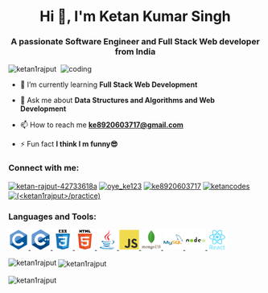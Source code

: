 <h1 align="center">Hi 👋, I'm Ketan Kumar Singh</h1>
<h3 align="center">A passionate Software Engineer and Full Stack Web developer from India</h3>

<img align="right" alt="coding" width="400" src="https://media.giphy.com/media/CuuSHzuc0O166MRfjt/giphy.gif">

<p align="left"> <img src="https://komarev.com/ghpvc/?username=ketan1rajput&label=Profile%20views&color=0e75b6&style=flat" alt="ketan1rajput" /> </p>

- 🌱 I’m currently learning **Full Stack Web Development**

- 💬 Ask me about **Data Structures and Algorithms and Web Development**

- 📫 How to reach me **ke8920603717@gmail.com**

- ⚡ Fun fact **I think I m funny😎**

<h3 align="left">Connect with me:</h3>
<p align="left">
<a href="https://linkedin.com/in/ketan-rajput-42733618a" target="blank"><img align="center" src="https://raw.githubusercontent.com/rahuldkjain/github-profile-readme-generator/master/src/images/icons/Social/linked-in-alt.svg" alt="ketan-rajput-42733618a" height="30" width="40" /></a>
<a href="https://www.codechef.com/users/oye_ke123" target="blank"><img align="center" src="https://cdn.jsdelivr.net/npm/simple-icons@3.1.0/icons/codechef.svg" alt="oye_ke123" height="30" width="40" /></a>
<a href="https://www.hackerrank.com/ke8920603717" target="blank"><img align="center" src="https://raw.githubusercontent.com/rahuldkjain/github-profile-readme-generator/master/src/images/icons/Social/hackerrank.svg" alt="ke8920603717" height="30" width="40" /></a>
<a href="https://www.leetcode.com/ketancodes" target="blank"><img align="center" src="https://raw.githubusercontent.com/rahuldkjain/github-profile-readme-generator/master/src/images/icons/Social/leet-code.svg" alt="ketancodes" height="30" width="40" /></a>
<a href="https://auth.geeksforgeeks.org/user/(<ketan1rajput>/practice)" target="blank"><img align="center" src="https://raw.githubusercontent.com/rahuldkjain/github-profile-readme-generator/master/src/images/icons/Social/geeks-for-geeks.svg" alt="(<ketan1rajput>/practice)" height="30" width="40" /></a>
</p>

<h3 align="left">Languages and Tools:</h3>
<p align="left"> <a href="https://www.cprogramming.com/" target="_blank" rel="noreferrer"> <img src="https://raw.githubusercontent.com/devicons/devicon/master/icons/c/c-original.svg" alt="c" width="40" height="40"/> </a> <a href="https://www.w3schools.com/cpp/" target="_blank" rel="noreferrer"> <img src="https://raw.githubusercontent.com/devicons/devicon/master/icons/cplusplus/cplusplus-original.svg" alt="cplusplus" width="40" height="40"/> </a> <a href="https://www.w3schools.com/css/" target="_blank" rel="noreferrer"> <img src="https://raw.githubusercontent.com/devicons/devicon/master/icons/css3/css3-original-wordmark.svg" alt="css3" width="40" height="40"/> </a> <a href="https://www.w3.org/html/" target="_blank" rel="noreferrer"> <img src="https://raw.githubusercontent.com/devicons/devicon/master/icons/html5/html5-original-wordmark.svg" alt="html5" width="40" height="40"/> </a> <a href="https://www.java.com" target="_blank" rel="noreferrer"> <img src="https://raw.githubusercontent.com/devicons/devicon/master/icons/java/java-original.svg" alt="java" width="40" height="40"/> </a> <a href="https://developer.mozilla.org/en-US/docs/Web/JavaScript" target="_blank" rel="noreferrer"> <img src="https://raw.githubusercontent.com/devicons/devicon/master/icons/javascript/javascript-original.svg" alt="javascript" width="40" height="40"/> </a> <a href="https://www.mongodb.com/" target="_blank" rel="noreferrer"> <img src="https://raw.githubusercontent.com/devicons/devicon/master/icons/mongodb/mongodb-original-wordmark.svg" alt="mongodb" width="40" height="40"/> </a> <a href="https://www.mysql.com/" target="_blank" rel="noreferrer"> <img src="https://raw.githubusercontent.com/devicons/devicon/master/icons/mysql/mysql-original-wordmark.svg" alt="mysql" width="40" height="40"/> </a> <a href="https://nodejs.org" target="_blank" rel="noreferrer"> <img src="https://raw.githubusercontent.com/devicons/devicon/master/icons/nodejs/nodejs-original-wordmark.svg" alt="nodejs" width="40" height="40"/> </a> <a href="https://reactjs.org/" target="_blank" rel="noreferrer"> <img src="https://raw.githubusercontent.com/devicons/devicon/master/icons/react/react-original-wordmark.svg" alt="react" width="40" height="40"/> </a> </p>

<p><img align="left" src="https://github-readme-stats.vercel.app/api/top-langs?username=ketan1rajput&show_icons=true&locale=en&layout=compact" alt="ketan1rajput" /></p>

<p>&nbsp;<img align="center" src="https://github-readme-stats.vercel.app/api?username=ketan1rajput&show_icons=true&locale=en" alt="ketan1rajput" /></p>

<p><img align="center" src="https://github-readme-streak-stats.herokuapp.com/?user=ketan1rajput&" alt="ketan1rajput" /></p>
